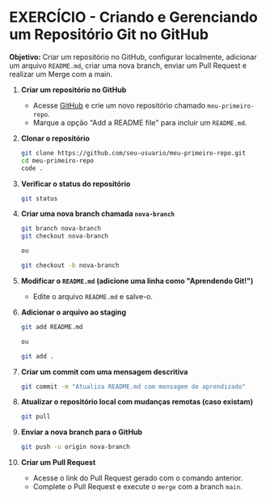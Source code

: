 # EXERCÍCIO - Criando e Gerenciando um Repositório Git no GitHub
**Objetivo:** Criar um repositório no GitHub, configurar localmente, adicionar um arquivo `README.md`, criar uma nova branch, enviar um Pull Request e realizar um Merge com a main.

1. **Criar um repositório no GitHub**  
   - Acesse [GitHub](https://github.com/) e crie um novo repositório chamado `meu-primeiro-repo`.  
   - Marque a opção "Add a README file" para incluir um `README.md`.

2. **Clonar o repositório**  
   ```bash
   git clone https://github.com/seu-usuario/meu-primeiro-repo.git
   cd meu-primeiro-repo
   code .
   ```

3. **Verificar o status do repositório**  
   ```bash
   git status
   ```

4. **Criar uma nova branch chamada `nova-branch`**  
   ```bash
   git branch nova-branch
   git checkout nova-branch

   ou

   git checkout -b nova-branch
   ```

5. **Modificar o `README.md` (adicione uma linha como "Aprendendo Git!")**  
   - Edite o arquivo `README.md` e salve-o.  

6. **Adicionar o arquivo ao staging**  
   ```bash
   git add README.md

   ou

   git add .
   ```

7. **Criar um commit com uma mensagem descritiva**  
   ```bash
   git commit -m "Atualiza README.md com mensagem de aprendizado"
   ```

8. **Atualizar o repositório local com mudanças remotas (caso existam)**  
   ```bash
   git pull
   ```

9. **Enviar a nova branch para o GitHub**  
   ```bash
   git push -u origin nova-branch
   ```

10. **Criar um Pull Request**  
    - Acesse o link do Pull Request gerado com o comando anterior.  
    - Complete o Pull Request e execute o `merge` com a branch `main`.  